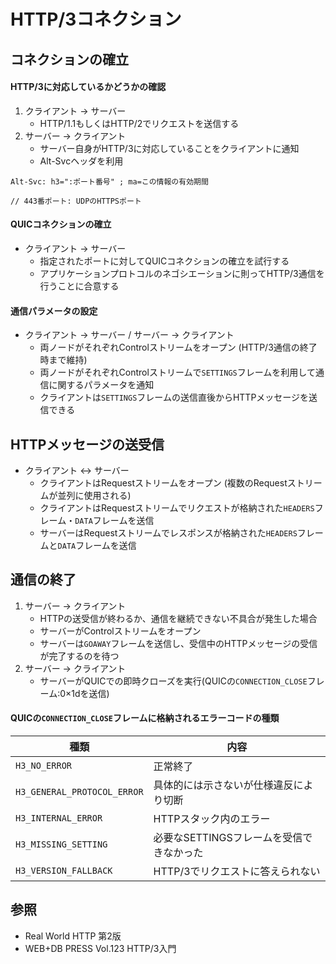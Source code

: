 # HTTP/3コネクション
## コネクションの確立
#### HTTP/3に対応しているかどうかの確認
1. クライアント -> サーバー
    - HTTP/1.1もしくはHTTP/2でリクエストを送信する
2. サーバー -> クライアント
    - サーバー自身がHTTP/3に対応していることをクライアントに通知
    - Alt-Svcヘッダを利用

```
Alt-Svc: h3=":ポート番号" ; ma=この情報の有効期間

// 443番ポート: UDPのHTTPSポート
```

#### QUICコネクションの確立
- クライアント -> サーバー
  - 指定されたポートに対してQUICコネクションの確立を試行する
  - アプリケーションプロトコルのネゴシエーションに則ってHTTP/3通信を行うことに合意する

#### 通信パラメータの設定
- クライアント -> サーバー / サーバー -> クライアント
  - 両ノードがそれぞれControlストリームをオープン (HTTP/3通信の終了時まで維持)
  - 両ノードがそれぞれControlストリームで`SETTINGS`フレームを利用して通信に関するパラメータを通知
  - クライアントは`SETTINGS`フレームの送信直後からHTTPメッセージを送信できる

## HTTPメッセージの送受信
- クライアント <-> サーバー
  - クライアントはRequestストリームをオープン (複数のRequestストリームが並列に使用される)
  - クライアントはRequestストリームでリクエストが格納された`HEADERS`フレーム・`DATA`フレームを送信
  - サーバーはRequestストリームでレスポンスが格納された`HEADERS`フレームと`DATA`フレームを送信

## 通信の終了
1. サーバー -> クライアント
    - HTTPの送受信が終わるか、通信を継続できない不具合が発生した場合
    - サーバーがControlストリームをオープン
    - サーバーは`GOAWAY`フレームを送信し、受信中のHTTPメッセージの受信が完了するのを待つ
2. サーバー -> クライアント
    - サーバーがQUICでの即時クローズを実行(QUICの`CONNECTION_CLOSE`フレーム:0×1dを送信)

#### QUICの`CONNECTION_CLOSE`フレームに格納されるエラーコードの種類

| 種類                        | 内容                                       |
| -                           | -                                          |
| `H3_NO_ERROR`               | 正常終了                                   |
| `H3_GENERAL_PROTOCOL_ERROR` | 具体的には示さないが仕様違反により切断     |
| `H3_INTERNAL_ERROR`         | HTTPスタック内のエラー                     |
| `H3_MISSING_SETTING`        | 必要なSETTINGSフレームを受信できなかった   |
| `H3_VERSION_FALLBACK`       | HTTP/3でリクエストに答えられない           |

## 参照
- Real World HTTP 第2版
- WEB+DB PRESS Vol.123 HTTP/3入門
